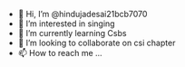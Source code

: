 - 👋 Hi, I’m @hindujadesai21bcb7070
- 👀 I’m interested in singing
- 🌱 I’m currently learning Csbs
- 💞️ I’m looking to collaborate on csi chapter 
- 📫 How to reach me ...

<!---
hindujadesai21bcb7070/hindujadesai21bcb7070 is a ✨ special ✨ repository because its `README.md` (this file) appears on your GitHub profile.
You can click the Preview link to take a look at your changes.
--->
